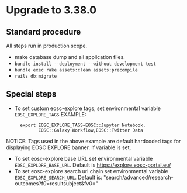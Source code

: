 # Upgrade to 3.38.0

## Standard procedure

All steps run in production scope.

- make database dump and all application files.
- `bundle install --deployment --without development test`
- `bundle exec rake assets:clean assets:precompile`
- `rails db:migrate`

## Special steps

- To set custom eosc-explore tags,
  set environmental variable `EOSC_EXPLORE_TAGS`
  EXAMPLE:

  ```shell
    export EOSC_EXPLORE_TAGS=EOSC::Jupyter Notebook,
           EOSC::Galaxy Workflow,EOSC::Twitter Data
  ```

NOTICE:
Tags used in the above example are default hardcoded tags
for displaying EOSC EXPLORE banner.
If variable is set,

- To set eosc-explore base URL set environmental
  variable `EOSC_EXPLORE_BASE_URL`. Default is <https://explore.eosc-portal.eu/>
- To set eosc-explore search url chain set environmental
  variable `EOSC_EXPLORE_SEARCH_URL`.
  Default is: "search/advanced/research-outcomes?f0=resultsubject&fv0="
